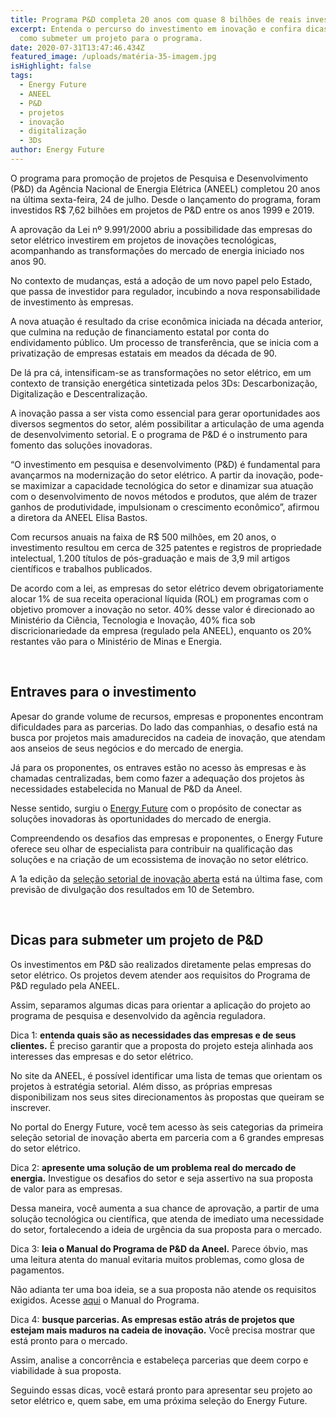 ```yaml
---
title: Programa P&D completa 20 anos com quase 8 bilhões de reais investidos
excerpt: Entenda o percurso do investimento em inovação e confira dicas sobre
  como submeter um projeto para o programa.
date: 2020-07-31T13:47:46.434Z
featured_image: /uploads/matéria-35-imagem.jpg
isHighlight: false
tags:
  - Energy Future
  - ANEEL
  - P&D
  - projetos
  - inovação
  - digitalização
  - 3Ds
author: Energy Future
---
```

O programa para promoção de projetos de Pesquisa e Desenvolvimento (P&D) da Agência Nacional de Energia Elétrica (ANEEL) completou 20 anos na última sexta-feira, 24 de julho. Desde o lançamento do programa, foram investidos R$ 7,62 bilhões em projetos de P&D entre os anos 1999 e 2019.

A aprovação da Lei nº 9.991/2000 abriu a possibilidade das empresas do setor elétrico investirem em projetos de inovações tecnológicas, acompanhando as transformações do mercado de energia iniciado nos anos 90. 

No contexto de mudanças, está a adoção de um novo papel pelo Estado, que passa de investidor para regulador, incubindo a nova responsabilidade de investimento às empresas.

A nova atuação é resultado da crise econômica iniciada na década anterior, que culmina na redução de financiamento estatal por conta do endividamento público. Um processo de transferência, que se inicia com a privatização de empresas estatais em meados da década de 90.

De lá pra cá, intensificam-se as transformações no setor elétrico, em um contexto de transição energética sintetizada pelos 3Ds: Descarbonização, Digitalização e Descentralização.

A inovação passa a ser vista como essencial para gerar oportunidades aos diversos segmentos do setor, além possibilitar a articulação de uma agenda de desenvolvimento setorial. E o programa de P&D é o instrumento para fomento das soluções inovadoras.

“O investimento em pesquisa e desenvolvimento (P&D) é fundamental para avançarmos na modernização do setor elétrico. A partir da inovação, pode-se maximizar a capacidade tecnológica do setor e dinamizar sua atuação com o desenvolvimento de novos métodos e produtos, que além de trazer ganhos de produtividade, impulsionam o crescimento econômico”, afirmou a diretora da ANEEL Elisa Bastos.

Com recursos anuais na faixa de R$ 500 milhões, em 20 anos, o investimento resultou em cerca de 325 patentes e registros de propriedade intelectual, 1.200 títulos de pós-graduação e mais de 3,9 mil artigos científicos e trabalhos publicados.

De acordo com a lei, as empresas do setor elétrico devem obrigatoriamente alocar 1% de sua receita operacional líquida (ROL) em programas com o objetivo promover a inovação no setor. 40% desse valor é direcionado ao Ministério da Ciência, Tecnologia e Inovação, 40% fica sob discricionariedade da empresa (regulado pela ANEEL), enquanto os 20% restantes vão para o Ministério de Minas e Energia. 

<br>

## Entraves para o investimento

Apesar do grande volume de recursos, empresas e proponentes encontram dificuldades para as parcerias. Do lado das companhias, o desafio está na busca por projetos mais amadurecidos na cadeia de inovação, que atendam aos anseios de seus negócios e do mercado de energia.

Já para os proponentes, os entraves estão no acesso às empresas e às chamadas centralizadas, bem como fazer a adequação dos projetos às necessidades estabelecida no Manual de P&D da Aneel.

Nesse sentido, surgiu o [Energy Future](https://www.energyfuture.com.br/quem-somos/) com o propósito de conectar as soluções inovadoras às oportunidades do mercado de energia.

Compreendendo os desafios das empresas e proponentes, o Energy Future oferece seu olhar de especialista para contribuir na qualificação das soluções e na criação de um ecossistema de inovação no setor elétrico.

A 1a edição da [seleção setorial de inovação aberta](https://www.energyfuture.com.br/noticias/selecao-energy-future-divulga-resultado-dos-projetos-finalistas/) está na última fase, com previsão de divulgação dos resultados em 10 de Setembro.

<br>

## Dicas para submeter um projeto de P&D

Os investimentos em P&D são realizados diretamente pelas empresas do setor elétrico. Os projetos devem atender aos requisitos do Programa de P&D regulado pela ANEEL.

Assim, separamos algumas dicas para orientar a aplicação do projeto ao programa de pesquisa e desenvolvido da agência reguladora.

Dica 1: **entenda quais são as necessidades das empresas e de seus clientes.** É preciso garantir que a proposta do projeto esteja alinhada aos interesses das empresas e do setor elétrico.

No site da ANEEL, é possível identificar uma lista de temas que orientam os projetos à estratégia setorial. Além disso, as próprias empresas disponibilizam nos seus sites direcionamentos às propostas que queiram se inscrever.

No portal do Energy Future, você tem acesso às seis categorias da primeira seleção setorial de inovação aberta em parceria com a 6 grandes empresas do setor elétrico.

Dica 2: **apresente uma solução de um problema real do mercado de energia.** Investigue os desafios do setor e seja assertivo na sua proposta de valor para as empresas.

Dessa maneira, você aumenta a sua chance de aprovação, a partir de uma solução tecnológica ou científica, que atenda de imediato uma necessidade do setor, fortalecendo a ideia de urgência da sua proposta para o mercado.

Dica 3: **leia o Manual do Programa de P&D da Aneel.** Parece óbvio, mas uma leitura atenta do manual evitaria muitos problemas, como glosa de pagamentos.

Não adianta ter uma boa ideia, se a sua proposta não atende os requisitos exigidos. Acesse [aqui](https://www.aneel.gov.br/programa-de-p-d/-/asset_publisher/ahiml6B12kVf/content/regulamentacao-vigente/656831?inheritRedirect=false&amp;redirect=https%3A%2F%2Fwww.aneel.gov.br%2Fprograma-de-p-d%3Fp_p_id%3D101_INSTANCE_ahiml6B12kVf%26p_p_lifecycle%3D0%26p_p_state%3Dnormal%26p_p_mode%3Dview%26p_p_col_id%3Dcolumn-2%26p_p_col_pos%3D1%26p_p_col_count%3D3) o Manual do Programa.

Dica 4: **busque parcerias. As empresas estão atrás de projetos que estejam mais maduros na cadeia de inovação.** Você precisa mostrar que está pronto para o mercado.

Assim, analise a concorrência e estabeleça parcerias que deem corpo e viabilidade à sua proposta.

Seguindo essas dicas, você estará pronto para apresentar seu projeto ao setor elétrico e, quem sabe, em uma próxima seleção do Energy Future.